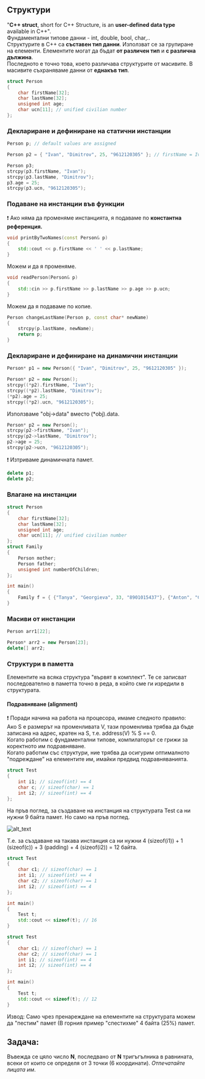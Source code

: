 ## Структури

"**C++ struct**, short for C++ Structure, is an **user-defined data type** available in C++".  
Фундаментални типове данни - int, double, bool, char,..  
Структурите в C++ са **съставен тип данни**. Използват се за групиране на елементи. Елементите могат да бъдат **от различен тип** и **с различна дължина**.  
Последното е точно това, което различава структурите от масивите. В масивите съхраняваме данни от **еднакъв тип**.

```c++
struct Person
{
	char firstName[32];
	char lastName[32];
	unsigned int age;
	char ucn[11]; // unified civilian number
};
```

### Деклариране и дефиниране на статични инстанции
```c++
Person p; // default values are assigned

Person p2 = { "Ivan", "Dimitrov", 25, "9612120305" }; // firstName = Ivan, lastName = Dimitrov, age = 25, ucn = 9612120305

Person p3;
strcpy(p3.firstName, "Ivan");
strcpy(p3.lastName, "Dimitrov");
p3.age = 25;
strcpy(p3.ucn, "9612120305");
```

### Подаване на инстанции във функции
:heavy_exclamation_mark: Ако няма да променяме инстанцията, я подаваме по **константна референция.**
```c++
void printByTwoNames(const Person& p)
{
	std::cout << p.firstName << ' ' << p.lastName;
}
```
Можем и да я променяме.
```c++
void readPerson(Person& p)
{
	std::cin >> p.firstName >> p.lastName >> p.age >> p.ucn;
}
```
Можем да я подаваме по копие.
```c++
Person changeLastName(Person p, const char* newName)
{
	strcpy(p.lastName, newName);
	return p;
}
```

### Деклариране и дефиниране на динамични инстанции
```c++
Person* p1 = new Person({ "Ivan", "Dimitrov", 25, "9612120305" });

Person* p2 = new Person();
strcpy((*p2).firstName, "Ivan");
strcpy((*p2).lastName, "Dimitrov");
(*p2).age = 25;
strcpy((*p2).ucn, "9612120305");
```
Използваме "obj->data" вместо (*obj).data.
```c++
Person* p2 = new Person();
strcpy(p2->firstName, "Ivan");
strcpy(p2->lastName, "Dimitrov");
p2->age = 25;
strcpy(p2->ucn, "9612120305");
```
:heavy_exclamation_mark: Изтриваме динамичната памет.
```c++
delete p1;
delete p2;
```

### Влагане на инстанции
```c++
struct Person
{
	char firstName[32];
	char lastName[32];
	unsigned int age;
	char ucn[11]; // unified civilian number
};
struct Family
{
	Person mother;
	Person father;
	unsigned int numberOfChildren;
};

int main()
{
	Family f = { {"Tanya", "Georgieva", 33, "8901015437"}, {"Anton", "Georgiev", 34, "8802024573"}, 2 };
}
```

### Масиви от инстанции
```c++
Person arr1[22];

Person* arr2 = new Person[23];
delete[] arr2;
```

### Структури в паметта
Елементите на всяка структура "вървят в комплект". Те се записват последователно в паметта точно в реда, в който сме ги изредили в структурата.  
#### Подравняване (alignment)
:heavy_exclamation_mark: Поради начина на работа на процесора, имаме следното правило:  
Ако S е размерът на променливата V, тази променлива трябва да бъде записана на адрес, кратен на S, т.е.  address(V) % S == 0.  
Когато работим с фундаментални типове, компилаторът се грижи за коректното им подравняване.  
Когато работим със структури, ние трябва да осигурим оптималното "подреждане" на елементите им, имайки предвид подравняванията.  
```c++
struct Test
{
	int i1; // sizeof(int) == 4
	char c; // sizeof(char) == 1
	int i2; // sizeof(int) == 4
};
```
На пръв поглед, за създаване на инстанция на структурата Test са ни нужни 9 байта памет. Но само на пръв поглед.  

![alt_text](https://i.ibb.co/LQL4tMR/Padding.png)

Т.е. за създаване на такава инстанция са ни нужни 4 (sizeof(i1)) + 1 (sizeof\(c\)) + 3 (padding) + 4 (sizeof(i2)) = 12 байта.  

```c++
struct Test
{
	char c1; // sizeof(char) == 1
	int i1; // sizeof(int) == 4
	char c2; // sizeof(char) == 1
	int i2; // sizeof(int) == 4
};

int main()
{
	Test t;
	std::cout << sizeof(t); // 16
}
```
```c++
struct Test
{
	char c1; // sizeof(char) == 1
	char c2; // sizeof(char) == 1
	int i1; // sizeof(int) == 4
	int i2; // sizeof(int) == 4
};

int main()
{
	Test t;
	std::cout << sizeof(t); // 12
}
```
Извод: Само чрез пренареждане на елементите на структурата можем да "пестим" памет (В горния пример "спестихме" 4 байта (25%) памет.  

## Задача:
Въвежда се цяло число **N**, последвано от **N** тригъгълника в равнината, всеки от които се определя от 3 точки (6 координати). *Отпечатайте лицата им*.  
